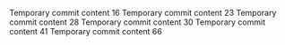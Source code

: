 Temporary commit content 16
Temporary commit content 23
Temporary commit content 28
Temporary commit content 30
Temporary commit content 41
Temporary commit content 66
